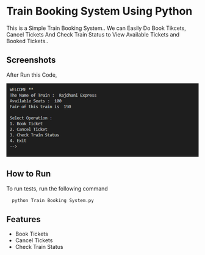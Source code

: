 # Train Booking System Using Python

This is a Simple Train Booking System..
We can Easily Do Book Tikcets, Cancel Tickets And Check Train Status to View Available Tickets and Booked Tickets..
## Screenshots

After Run this Code,

![App Screenshot](https://github.com/akash-hirapara/Train-Booking-System/blob/master/Screen%20Shot/Screenshot%202022-08-27%20185014.png?raw=true)

## How to Run

To run tests, run the following command

```bash
  python Train Booking System.py
```


## Features

- Book Tickets
- Cancel Tickets
- Check Train Status


